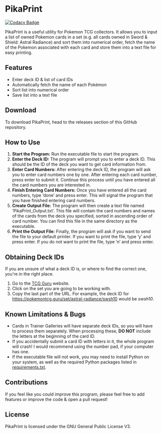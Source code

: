 # PikaPrint

[![Codacy Badge](https://app.codacy.com/project/badge/Grade/92ed3a893c9142e9a243dd980c60d40d)](https://app.codacy.com/gh/opott/PikaPrint/dashboard?utm_source=gh&utm_medium=referral&utm_content=&utm_campaign=Badge_grade)

PikaPrint is a useful utility for Pokemon TCG collectors. It allows you to input a list of owned Pokemon cards in a set (e.g. all cards owned in Sword & Shield: Astral Radiance) and sort them into numerical order, fetch the name of the Pokemon associated with each card and store them into a text file for easy printing.

## Features

- Enter deck ID & list of card IDs
- Automatically fetch the name of each Pokémon
- Sort list into numerical order
- Save list into a text file

## Download

To download PikaPrint, head to the releases section of this GitHub repository.

## How to Use

1. **Start the Program:** Run the executable file to start the program.
2. **Enter the Deck ID:** The program will prompt you to enter a deck ID. This should be the ID of the deck you want to get card information from.
3. **Enter Card Numbers:** After entering the deck ID, the program will ask you to enter card numbers one by one. After entering each card number, press enter to submit it. Continue this process until you have entered all the card numbers you are interested in.
4. **Finish Entering Card Numbers:** Once you have entered all the card numbers, type ‘done’ and press enter. This will signal the program that you have finished entering card numbers.
5. **Create Output File:** The program will then create a text file named ‘PikaPrint_Output.txt’. This file will contain the card numbers and names of the cards from the deck you specified, sorted in ascending order of card number. You can find this file in the same directory as the executable.
6. **Print the Output File:** Finally, the program will ask if you want to send the file to your default printer. If you want to print the file, type ‘y’ and press enter. If you do not want to print the file, type ‘n’ and press enter.

## Obtaining Deck IDs

If you are unsure of what a deck ID is, or where to find the correct one, you're in the right place.

1. Go to the [TCG Guru](https://pokemontcg.guru/sets) website.
2. Click on the set you are going to be working with.
3. Copy the last part of the URL. For example, the deck ID for https://pokemontcg.guru/set/astral-radiance/swsh10 would be _swsh10_.

## Known Limitations & Bugs

- Cards in Trainer Galleries will have separate deck IDs, so you will have to process them separately. When processing these, **DO NOT** include the letters at the beginning of the card ID.
- If you accidentally submit a card ID with letters in it, the whole program will crash! I would recommend using the number pad, if your computer has one.
- If the executable file will not work, you may need to install Python on your system, as well as the required Python packages listed in [requirements.txt](https://github.com/opott/PikaPrint/main/requirements.txt).

## Contributions

If you feel like you could improve this program, please feel free to add features or improve the code & open a pull request!

## License

PikaPrint is licensed under the GNU General Public License V3.
